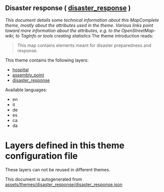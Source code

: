 [//]: # (WARNING: this file is automatically generated. Please find the sources at the bottom and edit those sources)

## Disaster response ( [disaster_response](https://mapcomplete.org/disaster_response) )
_This document details some technical information about this MapComplete theme, mostly about the attributes used in the theme. Various links point toward more information about the attributes, e.g. to the OpenStreetMap-wiki, to TagInfo or tools creating statistics_
The theme introduction reads:

> This map contains elements meant for disaster preparedness and response.

This theme contains the following layers:


 - [hospital](../Layers/hospital.md)
 - [assembly_point](../Layers/assembly_point.md)
 - [disaster_response](../Layers/disaster_response.md)


Available languages:


 - en
 - it
 - de
 - es
 - ca
 - da


# Layers defined in this theme configuration file
These layers can not be reused in different themes.


This document is autogenerated from [assets/themes/disaster_response/disaster_response.json](https://github.com/pietervdvn/MapComplete/blob/develop/assets/themes/disaster_response/disaster_response.json)
